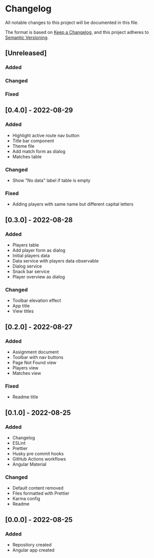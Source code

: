 # Changelog
All notable changes to this project will be documented in this file.

The format is based on [Keep a Changelog](https://keepachangelog.com/en/1.0.0/),
and this project adheres to [Semantic Versioning](https://semver.org/spec/v2.0.0.html).

## [Unreleased]
### Added
### Changed
### Fixed

## [0.4.0] - 2022-08-29
### Added
- Highlight active route nav button
- Title bar component
- Theme file
- Add match form as dialog
- Matches table
### Changed
- Show "No data" label if table is empty
### Fixed
- Adding players with same name but different capital letters

## [0.3.0] - 2022-08-28
### Added
- Players table
- Add player form as dialog
- Initial players data
- Data service with players data observable
- Dialog service
- Snack bar service
- Player overview as dialog
### Changed
- Toolbar elevation effect
- App title
- View titles

## [0.2.0] - 2022-08-27
### Added
- Assignment document
- Toolbar with nav buttons
- Page Not Found view
- Players view
- Matches view
### Fixed
- Readme title

## [0.1.0] - 2022-08-25
### Added
- Changelog
- ESLint
- Prettier
- Husky pre commit hooks
- GitHub Actions workflows
- Angular Material
### Changed
- Default content removed
- Files formatted with Prettier
- Karma config
- Readme

## [0.0.0] - 2022-08-25
### Added
- Repository created
- Angular app created
